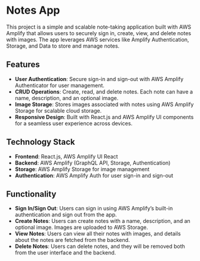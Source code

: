 # **Notes App**

This project is a simple and scalable note-taking application built with AWS Amplify that allows users to securely sign in, create, view, and delete notes with images. The app leverages AWS services like Amplify Authentication, Storage, and Data to store and manage notes.

## Features

- **User Authentication**: Secure sign-in and sign-out with AWS Amplify Authenticator for user management.
- **CRUD Operations**: Create, read, and delete notes. Each note can have a name, description, and an optional image.
- **Image Storage**: Stores images associated with notes using AWS Amplify Storage for scalable cloud storage.
- **Responsive Design**: Built with React.js and AWS Amplify UI components for a seamless user experience across devices.

## Technology Stack

- **Frontend**: React.js, AWS Amplify UI React
- **Backend**: AWS Amplify (GraphQL API, Storage, Authentication)
- **Storage**: AWS Amplify Storage for image management
- **Authentication**: AWS Amplify Auth for user sign-in and sign-out

## Functionality

- **Sign In/Sign Out**: Users can sign in using AWS Amplify’s built-in authentication and sign out from the app.
- **Create Notes**: Users can create notes with a name, description, and an optional image. Images are uploaded to AWS Storage.
- **View Notes**: Users can view all their notes with images, and details about the notes are fetched from the backend.
- **Delete Notes**: Users can delete notes, and they will be removed both from the user interface and the backend.
  

